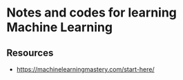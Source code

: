 # Notes and codes for learning Machine Learning

## Resources

- https://machinelearningmastery.com/start-here/

